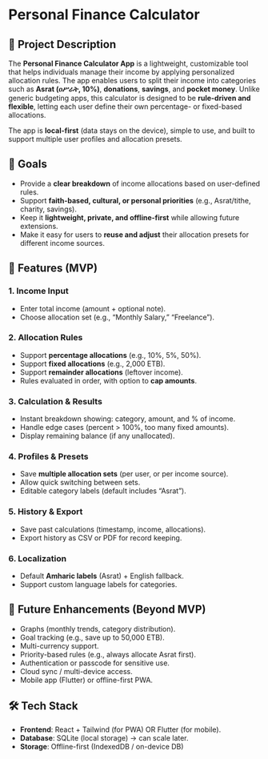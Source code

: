 # Personal Finance Calculator

## 📌 Project Description

The **Personal Finance Calculator App** is a lightweight, customizable tool that helps individuals manage their income by applying personalized allocation rules. The app enables users to split their income into categories such as **Asrat (ዐሥራት, 10%)**, **donations**, **savings**, and **pocket money**. Unlike generic budgeting apps, this calculator is designed to be **rule-driven and flexible**, letting each user define their own percentage- or fixed-based allocations.

The app is **local-first** (data stays on the device), simple to use, and built to support multiple user profiles and allocation presets.

## 🎯 Goals

* Provide a **clear breakdown** of income allocations based on user-defined rules.
* Support **faith-based, cultural, or personal priorities** (e.g., Asrat/tithe, charity, savings).
* Keep it **lightweight, private, and offline-first** while allowing future extensions.
* Make it easy for users to **reuse and adjust** their allocation presets for different income sources.

## 🚀 Features (MVP)

### 1. Income Input

* Enter total income (amount + optional note).
* Choose allocation set (e.g., “Monthly Salary,” “Freelance”).

### 2. Allocation Rules

* Support **percentage allocations** (e.g., 10%, 5%, 50%).
* Support **fixed allocations** (e.g., 2,000 ETB).
* Support **remainder allocations** (leftover income).
* Rules evaluated in order, with option to **cap amounts**.

### 3. Calculation & Results

* Instant breakdown showing: category, amount, and % of income.
* Handle edge cases (percent > 100%, too many fixed amounts).
* Display remaining balance (if any unallocated).

### 4. Profiles & Presets

* Save **multiple allocation sets** (per user, or per income source).
* Allow quick switching between sets.
* Editable category labels (default includes “Asrat”).

### 5. History & Export

* Save past calculations (timestamp, income, allocations).
* Export history as CSV or PDF for record keeping.

### 6. Localization

* Default **Amharic labels** (Asrat) + English fallback.
* Support custom language labels for categories.

## 🌱 Future Enhancements (Beyond MVP)

* Graphs (monthly trends, category distribution).
* Goal tracking (e.g., save up to 50,000 ETB).
* Multi-currency support.
* Priority-based rules (e.g., always allocate Asrat first).
* Authentication or passcode for sensitive use.
* Cloud sync / multi-device access.
* Mobile app (Flutter) or offline-first PWA.

## 🛠️ Tech Stack

* **Frontend**: React + Tailwind (for PWA) OR Flutter (for mobile).
* **Database**: SQLite (local storage) → can scale later.
* **Storage**: Offline-first (IndexedDB / on-device DB)
